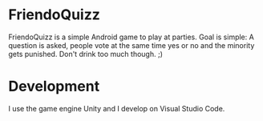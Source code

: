 # FriendoQuizz
FriendoQuizz is a simple Android game to play at parties.
Goal is simple: A question is asked, people vote at the same time yes or no and the minority gets punished. Don't drink too much though. ;)

# Development
I use the game engine Unity and I develop on Visual Studio Code. 
